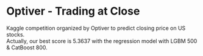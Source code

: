 # Optiver - Trading at Close
Kaggle competition organized by Optiver to predict closing price on US stocks.<br>
Actually, our best score is 5.3637 with the regression model with LGBM 500 & CatBoost 800.
